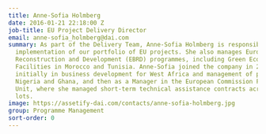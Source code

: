 ```yaml
---
title: Anne-Sofia Holmberg
date: 2016-01-21 22:18:00 Z
job-title: EU Project Delivery Director
email: anne-sofia_holmberg@dai.com
summary: As part of the Delivery Team, Anne-Sofia Holmberg is responsible for the
  implementation of our portfolio of EU projects. She also manages European Bank for
  Reconstruction and Development (EBRD) programmes, including Green Economy Financing
  Facilities in Morocco and Tunisia. Anne-Sofia joined the company in 2007, working
  initially in business development for West Africa and management of programmes in
  Nigeria and Ghana, and then as a Manager in the European Commission Framework Contracts
  Unit, where she managed short-term technical assistance contracts across five thematic
  lots.
image: https://assetify-dai.com/contacts/anne-sofia-holmberg.jpg
group: Programme Management
sort-order: 0
---
```


